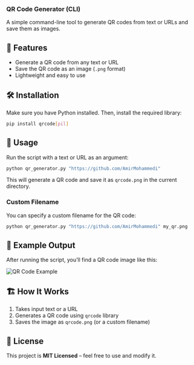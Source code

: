 ### **QR Code Generator (CLI)**
A simple command-line tool to generate QR codes from text or URLs and save them as images.  

## 🚀 Features
- Generate a QR code from any text or URL  
- Save the QR code as an image (`.png` format)  
- Lightweight and easy to use  

## 🛠 Installation  
Make sure you have Python installed. Then, install the required library:  
```bash
pip install qrcode[pil]
```

## 🎯 Usage  
Run the script with a text or URL as an argument:  
```bash
python qr_generator.py "https://github.com/AmirMohammedi"
```
This will generate a QR code and save it as `qrcode.png` in the current directory.  

### **Custom Filename**  
You can specify a custom filename for the QR code:  
```bash
python qr_generator.py "https://github.com/AmirMohammedi" my_qr.png
```

## 📂 Example Output  
After running the script, you’ll find a QR code image like this:  

![QR Code Example](https://via.placeholder.com/150)  

## 🏗 How It Works  
1. Takes input text or a URL  
2. Generates a QR code using `qrcode` library  
3. Saves the image as `qrcode.png` (or a custom filename)  

## 🔧 License  
This project is **MIT Licensed** – feel free to use and modify it.  
